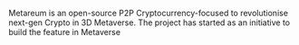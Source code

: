 Metareum is an open-source P2P Cryptocurrency-focused to revolutionise next-gen Crypto in 3D Metaverse. The project has started as an initiative to build the feature in Metaverse
